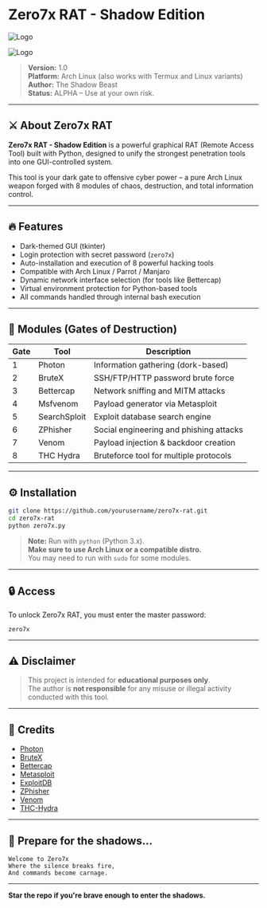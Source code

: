 # Zero7x RAT - Shadow Edition

![Logo](https://chatgpt.com/s/m_6822fdce4df881919ce47d12815ea541)

![Logo](https://i.postimg.cc/0j0Zcx13/zero7xrat.jpg)

> **Version:** 1.0  
> **Platform:** Arch Linux (also works with Termux and Linux variants)  
> **Author:** The Shadow Beast  
> **Status:** ALPHA – Use at your own risk.

---

## ⚔️ About Zero7x RAT

**Zero7x RAT - Shadow Edition** is a powerful graphical RAT (Remote Access Tool) built with Python, designed to unify the strongest penetration tools into one GUI-controlled system.

This tool is your dark gate to offensive cyber power – a pure Arch Linux weapon forged with 8 modules of chaos, destruction, and total information control.

---

## 🔥 Features

- Dark-themed GUI (tkinter)
- Login protection with secret password (`zero7x`)
- Auto-installation and execution of 8 powerful hacking tools
- Compatible with Arch Linux / Parrot / Manjaro
- Dynamic network interface selection (for tools like Bettercap)
- Virtual environment protection for Python-based tools
- All commands handled through internal bash execution

---

## 🧩 Modules (Gates of Destruction)

| Gate | Tool             | Description                              |
|------|------------------|------------------------------------------|
| 1    | Photon           | Information gathering (dork-based)       |
| 2    | BruteX           | SSH/FTP/HTTP password brute force        |
| 3    | Bettercap        | Network sniffing and MITM attacks        |
| 4    | Msfvenom         | Payload generator via Metasploit         |
| 5    | SearchSploit     | Exploit database search engine           |
| 6    | ZPhisher         | Social engineering and phishing attacks  |
| 7    | Venom            | Payload injection & backdoor creation    |
| 8    | THC Hydra        | Bruteforce tool for multiple protocols   |

---

## ⚙️ Installation

```bash
git clone https://github.com/yourusername/zero7x-rat.git
cd zero7x-rat
python zero7x.py
```

> **Note:** Run with `python` (Python 3.x).  
> **Make sure to use Arch Linux or a compatible distro.**  
> You may need to run with `sudo` for some modules.

---

## 🔒 Access

To unlock Zero7x RAT, you must enter the master password:
```
zero7x
```

---

## ⚠️ Disclaimer

> This project is intended for **educational purposes only**.  
> The author is **not responsible** for any misuse or illegal activity conducted with this tool.

---

## 🧠 Credits

- [Photon](https://github.com/s0md3v/Photon)
- [BruteX](https://github.com/1N3/BruteX)
- [Bettercap](https://github.com/bettercap/bettercap)
- [Metasploit](https://github.com/rapid7/metasploit-framework)
- [ExploitDB](https://gitlab.com/exploit-database/exploitdb)
- [ZPhisher](https://github.com/htr-tech/zphisher)
- [Venom](https://github.com/r00t-3xp10it/venom)
- [THC-Hydra](https://github.com/vanhauser-thc/thc-hydra)

---

## 🧨 Prepare for the shadows...

```text
Welcome to Zero7x
Where the silence breaks fire,
And commands become carnage.
```

---

**Star the repo if you're brave enough to enter the shadows.**
